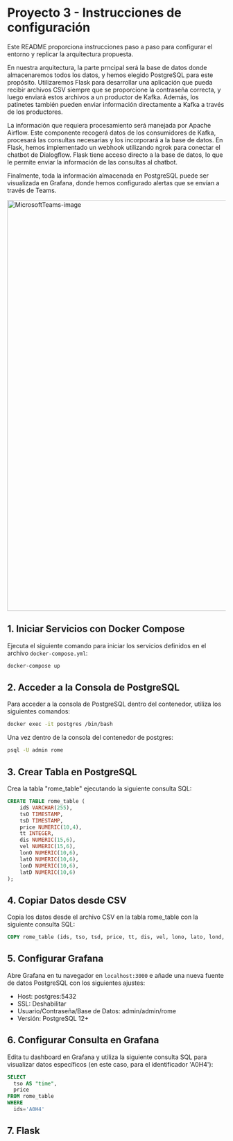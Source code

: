 # Proyecto 3 - Instrucciones de configuración

Este README proporciona instrucciones paso a paso para configurar el entorno y replicar la arquitectura propuesta.

En nuestra arquitectura, la parte prncipal será la base de datos donde almacenaremos todos los datos, y hemos elegido PostgreSQL para este propósito. Utilizaremos Flask para desarrollar una aplicación que pueda recibir archivos CSV siempre que se proporcione la contraseña correcta, y luego enviará estos archivos a un productor de Kafka. Además, los patinetes también pueden enviar información directamente a Kafka a través de los productores.

La información que requiera procesamiento será manejada por Apache Airflow. Este componente recogerá datos de los consumidores de Kafka, procesará las consultas necesarias y los incorporará a la base de datos. En Flask, hemos implementado un webhook utilizando ngrok para conectar el chatbot de Dialogflow. Flask tiene acceso directo a la base de datos, lo que le permite enviar la información de las consultas al chatbot.

Finalmente, toda la información almacenada en PostgreSQL puede ser visualizada en Grafana, donde hemos configurado alertas que se envían a través de Teams.

<img width="947" alt="MicrosoftTeams-image" src="https://github.com/fedecaslo/proyecto3/assets/72439774/394f5add-645a-4b3e-a62a-54bc1fbe3257">


## 1. Iniciar Servicios con Docker Compose
Ejecuta el siguiente comando para iniciar los servicios definidos en el archivo `docker-compose.yml`:

```bash
docker-compose up
```

## 2. Acceder a la Consola de PostgreSQL
Para acceder a la consola de PostgreSQL dentro del contenedor, utiliza los siguientes comandos:

```bash
docker exec -it postgres /bin/bash
```
Una vez dentro de la consola del contenedor de postgres:
```bash
psql -U admin rome
```

## 3. Crear Tabla en PostgreSQL
Crea la tabla "rome_table" ejecutando la siguiente consulta SQL:

```sql
CREATE TABLE rome_table (
    idS VARCHAR(255),
    tsO TIMESTAMP,
    tsD TIMESTAMP,
    price NUMERIC(10,4),
    tt INTEGER,
    dis NUMERIC(15,6),
    vel NUMERIC(15,6),
    lonO NUMERIC(10,6),
    latO NUMERIC(10,6),
    lonD NUMERIC(10,6),
    latD NUMERIC(10,6)
);
```
## 4. Copiar Datos desde CSV
Copia los datos desde el archivo CSV en la tabla rome_table con la siguiente consulta SQL:

```sql
COPY rome_table (ids, tso, tsd, price, tt, dis, vel, lono, lato, lond, latd) FROM '/docker-entrypoint-initdb.d/rome_u_journeys.csv' DELIMITER ',' CSV HEADER;
```
## 5. Configurar Grafana
Abre Grafana en tu navegador en `localhost:3000` e añade una nueva fuente de datos PostgreSQL con los siguientes ajustes:

* Host: postgres:5432
* SSL: Deshabilitar
* Usuario/Contraseña/Base de Datos: admin/admin/rome
* Versión: PostgreSQL 12+

## 6. Configurar Consulta en Grafana
Edita tu dashboard en Grafana y utiliza la siguiente consulta SQL para visualizar datos específicos (en este caso, para el identificador 'A0H4'):
```sql
SELECT
  tso AS "time",
  price
FROM rome_table
WHERE
  ids='A0H4'
```
## 7. Flask
